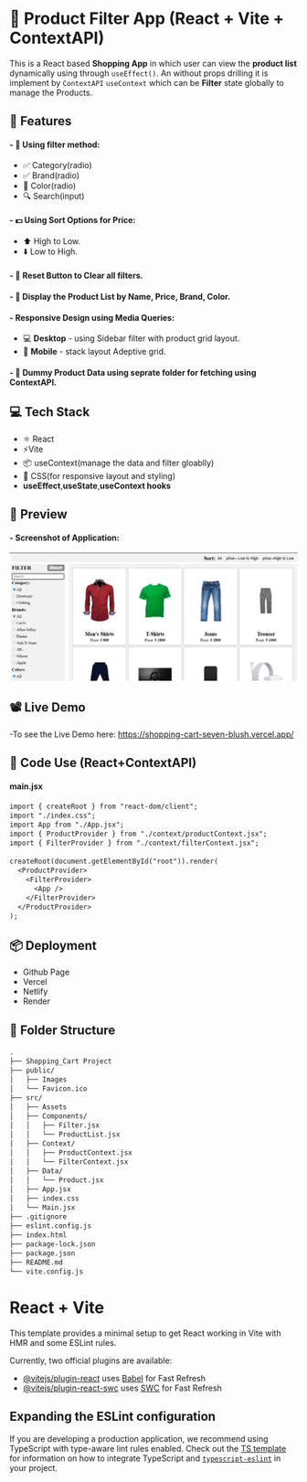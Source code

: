 # 🛒 Product Filter App (React + Vite + ContextAPI)
This is a React based **Shopping App** in which user can view the **product list** dynamically using through `useEffect()`. An without props drilling it is implement by `ContextAPI` `useContext` which can be **Filter** state globally to manage the Products. 

## 🔧 Features
#### - 🎨 Using filter method:
  - ✅ Category(radio)
  - ✅ Brand(radio)
  - 🎨 Color(radio)
  - 🔍 Search(input)  
#### - 💵 Using Sort Options for Price:
  - ⬆️ High to Low.
  - ⬇️ Low to High.
#### - 🔄️ **Reset** Button to Clear all **filters**.
#### - 📃 Display the **Product List** by Name, Price, Brand, Color.
#### - **Responsive Design** using Media Queries:
- 💻 **Desktop** - using Sidebar filter with product grid layout.
- 📲 **Mobile** - stack layout Adeptive grid.
#### - 📂 **Dummy Product Data** using seprate folder for fetching using **ContextAPI**.

## 💻 Tech Stack
- ⚛️ React
- ⚡Vite
- 📦 useContext(manage the data and filter gloablly)
- 🎨 CSS(for responsive layout and styling)
- **useEffect**,**useState**,**useContext hooks**

## 📸 Preview
#### - Screenshot of Application:
![Demo_Screenshot](https://github.com/prateek205/Product_filter-App/blob/main/public/Screenshot.png?raw=true)

## 📽️ Live Demo
-To see the Live Demo here: https://shopping-cart-seven-blush.vercel.app/

## 🧠 Code Use (React+ContextAPI)
#### main.jsx
```
import { createRoot } from "react-dom/client";
import "./index.css";
import App from "./App.jsx";
import { ProductProvider } from "./context/productContext.jsx";
import { FilterProvider } from "./context/filterContext.jsx";

createRoot(document.getElementById("root")).render(
  <ProductProvider>
    <FilterProvider>
      <App />
    </FilterProvider>
  </ProductProvider>
);
```
## 📦 Deployment
- Github Page
- Vercel
- Netlify
- Render
## 📂 Folder Structure
```
.
├── Shopping_Cart Project
├── public/
│   ├── Images
│   └── Favicon.ico
├── src/
│   ├── Assets
│   ├── Components/
│   │   ├── Filter.jsx
│   │   └── ProductList.jsx
│   ├── Context/
│   │   ├── ProductContext.jsx
│   │   └── FilterContext.jsx
│   ├── Data/
│   │   └── Product.jsx
│   ├── App.jsx
│   ├── index.css
│   └── Main.jsx
├── .gitignore
├── eslint.config.js
├── index.html
├── package-lock.json
├── package.json
├── README.md
└── vite.config.js
```

# React + Vite

This template provides a minimal setup to get React working in Vite with HMR and some ESLint rules.

Currently, two official plugins are available:

- [@vitejs/plugin-react](https://github.com/vitejs/vite-plugin-react/blob/main/packages/plugin-react) uses [Babel](https://babeljs.io/) for Fast Refresh
- [@vitejs/plugin-react-swc](https://github.com/vitejs/vite-plugin-react/blob/main/packages/plugin-react-swc) uses [SWC](https://swc.rs/) for Fast Refresh

## Expanding the ESLint configuration

If you are developing a production application, we recommend using TypeScript with type-aware lint rules enabled. Check out the [TS template](https://github.com/vitejs/vite/tree/main/packages/create-vite/template-react-ts) for information on how to integrate TypeScript and [`typescript-eslint`](https://typescript-eslint.io) in your project.